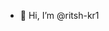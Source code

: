 - 👋 Hi, I’m @ritsh-kr1

<!---
ritsh-kr1/ritsh-kr1 is a ✨ special ✨ repository because its `README.md` (this file) appears on your GitHub profile.
You can click the Preview link to take a look at your changes.
--->
